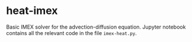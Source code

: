 # heat-imex
Basic IMEX solver for the advection-diffusion equation. Jupyter notebook
contains all the relevant code in the file `imex-heat.py`.
